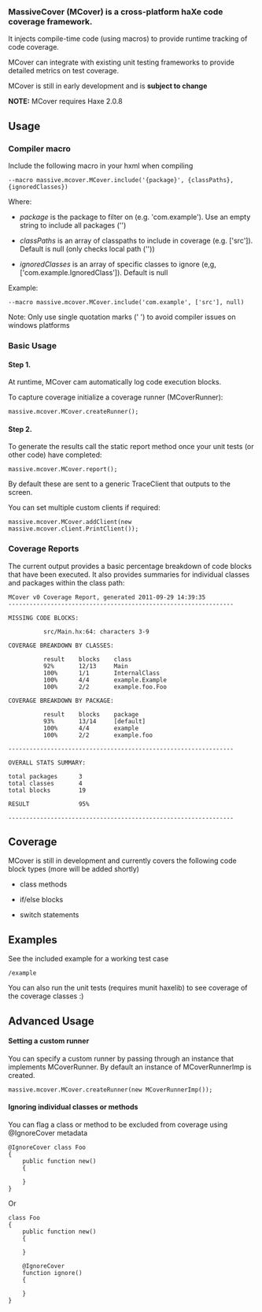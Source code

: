 ### MassiveCover (MCover) is a cross-platform haXe code coverage framework.

It injects compile-time code (using macros) to provide runtime tracking of code coverage.

MCover can integrate with existing unit testing frameworks to provide detailed metrics on test coverage.

MCover is still in early development and is **subject to change**

**NOTE:** MCover requires Haxe 2.0.8


Usage
---------------------

### Compiler macro

Include the following macro in your hxml when compiling


	--macro massive.mcover.MCover.include('{package}', {classPaths}, {ignoredClasses})

Where:

*	*package* is the package to filter on (e.g. 'com.example'). Use an empty string to include all packages ('')

*	*classPaths* is an array of classpaths to include in coverage (e.g. ['src']). Default is null (only checks local path (''))

*	*ignoredClasses* is an array of specific classes to ignore (e,g, ['com.example.IgnoredClass']). Default is null


Example:

	--macro massive.mcover.MCover.include('com.example', ['src'], null)

Note: Only use single quotation marks (' ') to avoid compiler issues on windows platforms



### Basic Usage

#### Step 1. 
At runtime, MCover cam automatically log code execution blocks.

To capture coverage initialize a coverage runner (MCoverRunner):

	massive.mcover.MCover.createRunner();

#### Step 2. 
To generate the results call the static report method once your unit tests (or other code) have completed:

	massive.mcover.MCover.report();

By default these are sent to a generic TraceClient that outputs to the screen.

You can set multiple custom clients if required:

	massive.mcover.MCover.addClient(new massive.mcover.client.PrintClient());


### Coverage Reports

The current output provides a basic percentage breakdown of code blocks that have been executed. It also provides summaries for individual classes and packages within the class path:

	
	MCover v0 Coverage Report, generated 2011-09-29 14:39:35
	----------------------------------------------------------------

	MISSING CODE BLOCKS:

	          src/Main.hx:64: characters 3-9

	COVERAGE BREAKDOWN BY CLASSES:

	          result    blocks    class     
	          92%       12/13     Main      
	          100%      1/1       InternalClass
	          100%      4/4       example.Example
	          100%      2/2       example.foo.Foo

	COVERAGE BREAKDOWN BY PACKAGE:

	          result    blocks    package   
	          93%       13/14     [default] 
	          100%      4/4       example   
	          100%      2/2       example.foo

	----------------------------------------------------------------

	OVERALL STATS SUMMARY:

	total packages      3                   
	total classes       4                   
	total blocks        19                  

	RESULT              95%                 

	----------------------------------------------------------------



Coverage
---------------------

MCover is still in development and currently covers the following code block types (more will be added shortly)

*	class methods

*	if/else blocks

*	switch statements


Examples
---------------------

See the included example for a working test case

	/example

You can also run the unit tests (requires munit haxelib) to see coverage of the coverage classes :)


Advanced Usage
---------------------

#### Setting a custom runner

You can specify a custom runner by passing through an instance that implements MCoverRunner. By default an instance of MCoverRunnerImp is created.

	massive.mcover.MCover.createRunner(new MCoverRunnerImp());

#### Ignoring individual classes or methods

You can flag a class or method to be excluded from coverage using @IgnoreCover metadata
	
	@IgnoreCover class Foo
	{
		public function new()
		{
			
		}
	}

Or

	class Foo
	{
		public function new()
		{
			
		}

		@IgnoreCover 
		function ignore()
		{
			
		}
	}
	


